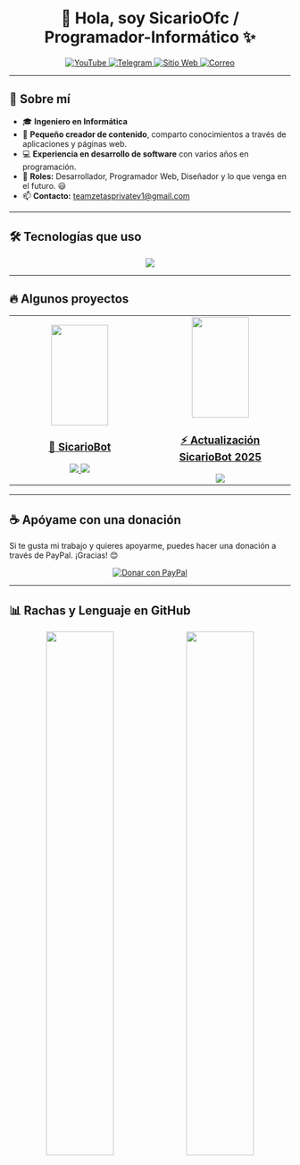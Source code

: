 <h1 align="center">👋 Hola, soy SicarioOfc / Programador-Informático ✨</h1>

<div align="center">
    <a href="https://www.youtube.com/@nms_sicario023">
        <img src="https://img.shields.io/badge/YouTube-FF0000?style=for-the-badge&logo=youtube&logoColor=white" alt="YouTube" title="📌 YouTube (Ctrl + Click para abrir en nueva pestaña) ⧉"/>
    </a>
    <a href="https://t.me/mds_inmunes">
        <img src="https://img.shields.io/badge/Telegram-2CA5E0?style=for-the-badge&logo=telegram&logoColor=white" alt="Telegram" title="📌 Telegram (Ctrl + Click para abrir en nueva pestaña) ⧉"/>
    </a>
    <a href="https://teamzetasprivate.kesug.com">
        <img src="https://img.shields.io/badge/TeamZetasPrivate-000000?style=for-the-badge&logo=About.me&logoColor=white" alt="Sitio Web" title="📌 TeamZetasPrivate (Ctrl + Click para abrir en nueva pestaña) ⧉"/>
    </a>
    <a href="mailto:teamzetasprivatev1@gmail.com">
        <img src="https://img.shields.io/badge/Gmail-D14836?style=for-the-badge&logo=gmail&logoColor=white" alt="Correo" title="📌 Gmail (Ctrl + Click para abrir en nueva pestaña) ⧉"/>
    </a>
</div>

---

## 🚀 Sobre mí  
- 🎓 **Ingeniero en Informática**  
- 🎥 **Pequeño creador de contenido**, comparto conocimientos a través de aplicaciones y páginas web.  
- 💻 **Experiencia en desarrollo de software** con varios años en programación.  
- 📝 **Roles:** Desarrollador, Programador Web, Diseñador y lo que venga en el futuro. 😃  
- 📫 **Contacto:** [teamzetasprivatev1@gmail.com](mailto:teamzetasprivatev1@gmail.com)  

---

## 🛠 Tecnologías que uso
<p align="center">
    <a href="https://skillicons.dev">
        <img src="https://skillicons.dev/icons?i=androidstudio,c,cs,cpp,java,php,dart,flutter,py,dotnet,css,html,js,nodejs,mysql,sqlite,firebase,gtk,git,github,docker,materialui,postman,eclipse,vscode,bash,linux,ai,ps&perline=12" />
    </a>
</p>

---

## 🔥 Algunos proyectos
<table align="center">
    <tr>
        <td align="center" width="50%">
            <a href="https://www.youtube.com/shorts/BGWUrxdlgjw">
                <img src="https://i.ytimg.com/vi/BGWUrxdlgjw/oar2.jpg" width="101.25px" height="180px alt="SicarioBot"/>
                <h3>🤖 SicarioBot</h3>
            </a>
            <a href="https://www.youtube.com/shorts/BGWUrxdlgjw">
                <img src="https://img.shields.io/badge/YouTube-FF0000?style=for-the-badge&logo=youtube&logoColor=white"/>
            </a>
            <a href="https://github.com/programador024/SicariBot">
                <img src="https://img.shields.io/badge/GitHub-100000?style=for-the-badge&logo=github&logoColor=white"/>
            </a>
        </td>
        <td align="center" width="50%">
            <a href="https://www.youtube.com/watch?v=ScdCtxylqdY&t=1s">
                <img src="https://i9.ytimg.com/vi/ScdCtxylqdY/sddefault.jpg?v=67d3b90a&sqp=CNTQ_L4G&rs=AOn4CLCgUHY9Zj3d0bRNIE2gTMjdNWFbRA" width="101.25px" height="180px alt="Actualización SicarioBot"/>
                <h3>⚡ Actualización SicarioBot 2025</h3>
            </a>
            <a href="https://www.youtube.com/watch?v=ScdCtxylqdY&t=1s">
                <img src="https://img.shields.io/badge/YouTube-FF0000?style=for-the-badge&logo=youtube&logoColor=white"/>
            </a>
        </td>
    </tr>
</table>

---

## ☕ Apóyame con una donación
Si te gusta mi trabajo y quieres apoyarme, puedes hacer una donación a través de PayPal. ¡Gracias! 😊  

<p align="center">
    <a href="https://www.paypal.com/donate/?hosted_button_id=WBH9YG88LGJCW">
        <img src="https://www.paypalobjects.com/en_US/i/btn/btn_donateCC_LG.gif" alt="Donar con PayPal"/>
    </a>
</p>

---

## 📊 Rachas y Lenguaje en GitHub  
<p align="center">
    <img src="https://github-readme-streak-stats.herokuapp.com/?user=programador024&theme=dark&hide_border=false" width="49%"/>
    <img src="https://github-readme-stats.anuraghazra1.vercel.app/api/top-langs/?username=programador024&theme=dark&hide_border=false&no-bg=true&no-frame=true&langs_count=10" width="49%"/>
</p>
